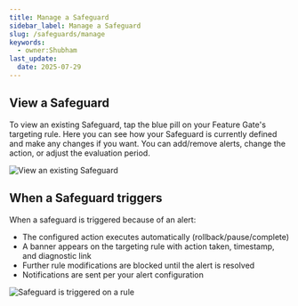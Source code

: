 ```yaml
---
title: Manage a Safeguard
sidebar_label: Manage a Safeguard
slug: /safeguards/manage
keywords:
  - owner:Shubham
last_update:
  date: 2025-07-29
---
```


## View a Safeguard
To view an existing Safeguard, tap the blue pill on your Feature Gate's targeting rule. Here you can see how your Safeguard is currently defined and make any changes if you want. You can add/remove alerts, change the action, or adjust the evaluation period.

![View an existing Safeguard](/img/safeguards/view-safeguard.png)

## When a Safeguard triggers
When a safeguard is triggered because of an alert:
- The configured action executes automatically (rollback/pause/complete)
- A banner appears on the targeting rule with action taken, timestamp, and diagnostic link
- Further rule modifications are blocked until the alert is resolved
- Notifications are sent per your alert configuration

![Safeguard is triggered on a rule](/img/safeguards/safeguard-rule-banner.png)
